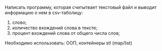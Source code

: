 Написать программу, которая считытвает текстовый файл и выводит информацию о нем в csv-таболицу:
1) слово;
2) количество вхождений слова  в тексте;
3) процент вхождений слова от общего числа слов;

Необходимо использовать: ООП, контейнеры stl (map/list)
